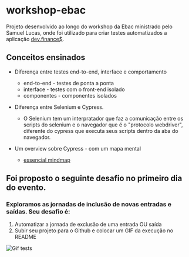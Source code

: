 # workshop-ebac

Projeto desenvolvido ao longo do workshop da Ebac ministrado pelo Samuel Lucas, onde foi utilizado para criar testes automatizados a aplicação [dev.finance$](https://devfinance-agilizei.netlify.app/#).

## Conceitos ensinados
* Diferença entre testes end-to-end, interface e comportamento
    * end-to-end - testes de ponta a ponta
    * interface - testes com o front-end isolado
    * componentes - componentes isolados

* Diferença entre Selenium e Cypress.
    * O Selenium tem um interpratador que faz a comunicação entre os scripts do selenium e o navegador que é o "protocolo webdriver", diferente do cypress que executa seus scripts dentro da aba do navegador.

* Um overview sobre Cypress - com um mapa mental
    * [essencial mindmap](https://github.com/samlucax/cypress-essencial-mindmap)

## Foi proposto o seguinte desafio no primeiro dia do evento.

### Exploramos as jornadas de inclusão de novas entradas e saídas. Seu desafio é:

1. Automatizar a jornada de exclusão de uma entrada OU saída
2. Subir seu projeto para o Github e colocar um GIF da execução no README

![Gif tests](https://i.imgur.com/UJGw5YX.gif)
